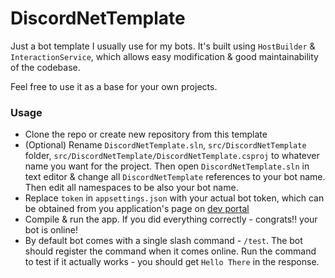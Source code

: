 # DiscordNetTemplate
Just a bot template I usually use for my bots.
It's built using `HostBuilder` & `InteractionService`, which allows easy modification & good maintainability of the codebase.

Feel free to use it as a base for your own projects. 

### Usage
- Clone the repo or create new repository from this template
- (Optional) Rename `DiscordNetTemplate.sln`, `src/DiscordNetTemplate` folder, `src/DiscordNetTemplate/DiscordNetTemplate.csproj` to whatever name you want for the project. Then open `DiscordNetTemplate.sln` in text editor & change all `DiscordNetTemplate` references to your bot name. Then edit all namespaces to be also your bot name.
- Replace `token` in `appsettings.json` with your actual bot token, which can be obtained from you application's page on [dev portal](https://discord.com/developers/applications)
- Compile & run the app. If you did everything correctly - congrats!!  your bot is online!
- By default bot comes with a single slash command - `/test`. The bot should register the command when it comes online. Run the command to test if it actually works - you should get `Hello There` in the response.
